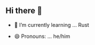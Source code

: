 ## Hi there 👋

<!--
**yeargin2021/yeargin2021** is a ✨ _special_ ✨ repository because its `README.md` (this file) appears on your GitHub profile.

Here are some ideas to get you started:
-->
<!-- 🔭 I’m currently working on ... -->
- 🌱 I’m currently learning ... Rust
<!-- 👯 I’m looking to collaborate on ...
- 🤔 I’m looking for help with ...
- 💬 Ask me about ...
- 📫 How to reach me: ...-->
- 😄 Pronouns: ... he/him
<!-- ⚡ Fun fact: ... -->

